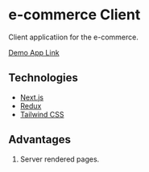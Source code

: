 # e-commerce Client
Client applicatiion for the e-commerce.

[Demo App Link](https://e-commerce-client-next.herokuapp.com/)

## Technologies

* [Next.js](https://nextjs.org/)
* [Redux](https://redux.js.org/)
* [Tailwind CSS](https://tailwindcss.com/)

## Advantages
1. Server rendered pages.